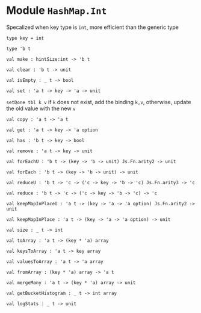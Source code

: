 # Module `HashMap.Int`
Specalized when key type is `int`, more efficient than the generic type
```
type key = int
```
```
type 'b t
```
```
val make : hintSize:int -> 'b t
```
```
val clear : 'b t -> unit
```
```
val isEmpty : _ t -> bool
```
```
val set : 'a t -> key -> 'a -> unit
```
`setDone tbl k v` if `k` does not exist, add the binding `k,v`, otherwise, update the old value with the new `v`
```
val copy : 'a t -> 'a t
```
```
val get : 'a t -> key -> 'a option
```
```
val has : 'b t -> key -> bool
```
```
val remove : 'a t -> key -> unit
```
```
val forEachU : 'b t -> (key -> 'b -> unit) Js.Fn.arity2 -> unit
```
```
val forEach : 'b t -> (key -> 'b -> unit) -> unit
```
```
val reduceU : 'b t -> 'c -> ('c -> key -> 'b -> 'c) Js.Fn.arity3 -> 'c
```
```
val reduce : 'b t -> 'c -> ('c -> key -> 'b -> 'c) -> 'c
```
```
val keepMapInPlaceU : 'a t -> (key -> 'a -> 'a option) Js.Fn.arity2 -> unit
```
```
val keepMapInPlace : 'a t -> (key -> 'a -> 'a option) -> unit
```
```
val size : _ t -> int
```
```
val toArray : 'a t -> (key * 'a) array
```
```
val keysToArray : 'a t -> key array
```
```
val valuesToArray : 'a t -> 'a array
```
```
val fromArray : (key * 'a) array -> 'a t
```
```
val mergeMany : 'a t -> (key * 'a) array -> unit
```
```
val getBucketHistogram : _ t -> int array
```
```
val logStats : _ t -> unit
```